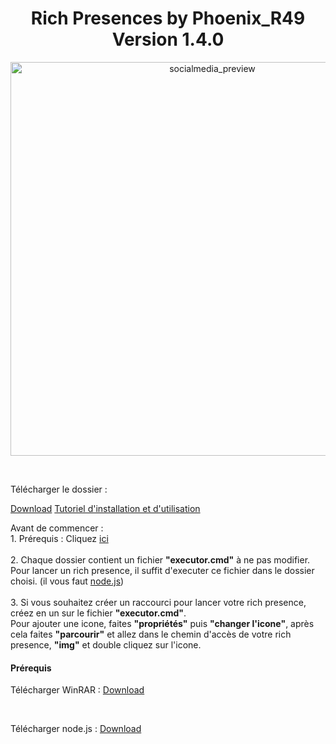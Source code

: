 <div align="center">
    <p>
        <h1>Rich Presences by Phoenix_R49 Version 1.4.0</h1>
        <img src="https://repository-images.githubusercontent.com/469362827/dde82894-44d0-4ada-8d35-912387b0d52f" alt="socialmedia_preview" width="630px">
    </p><br>
</div>
<div>
    <p>Télécharger le dossier : </p><a href="https://cdn.discordapp.com/attachments/946416718580948993/952609985307762798/Rich_Presences_-_Phoenix_R49.rar">Download</a>
    <a href="https://rr1---sn-4g5ednde.c.drive.google.com/videoplayback?expire=1647196861&ei=fQIuYujBPJ-O2LYP2fOx-Ac&ip=2a01:e0a:aca:960:7828:99df:b16e:9cef&cp=QVRJWUJfVVhUQlhPOkhTUGVEZUdhTnM0aTFxYjZ1bXpOMllyOUFnMlRzNXpBQUJTLUZUTWF3S3g&id=14c9d3669343a68f&itag=37&source=webdrive&requiressl=yes&ttl=transient&susc=dr&driveid=1WdBzySg4N-ZrGAPx1GGmyTMXXZlYDO-u&app=explorer&mime=video/mp4&vprv=1&prv=1&dur=55.054&lmt=1647182248767344&subapp=DRIVE_WEB_FILE_VIEWER&txp=0011224&sparams=expire,ei,ip,cp,id,itag,source,requiressl,ttl,susc,driveid,app,mime,vprv,prv,dur,lmt&sig=AOq0QJ8wRAIgCrllTamzNjOnsM2YX8jZOJqiZW2HtY7nXBVUMZC5-UgCIDzHcuqhjoQkeueTvS2MPbptQbl_UEIR_NYC0afC_8e9&cpn=I77OAm4SiEZtnhJq&c=WEB_EMBEDDED_PLAYER&cver=1.20220309.01.01&redirect_counter=1&cm2rm=sn-25gdl7e&fexp=24162928&req_id=239ef0f5b152a3ee&cms_redirect=yes&cmsv=e&mh=mV&mm=34&mn=sn-4g5ednde&ms=ltu&mt=1647182444&mv=m&mvi=1&pl=47&lsparams=mh,mm,mn,ms,mv,mvi,pl&lsig=AG3C_xAwRQIhAIeAQUOYn8fdHVfWH09rNAWBkfHIM-bD0jdIerDiK4FTAiB8Cz-a5HnrITOCzbYZ8ovu0NxZQGCRibUw7lv0UkInwg%3D%3D" target="_blank">Tutoriel d'installation et d'utilisation</a>
    <p>
        Avant de commencer : <br>
        1. Prérequis : Cliquez <a href="(https://github.com/phoenixr49/Rich-Presences/blob/main/README.md#pr%C3%A9requis-)">ici</a><br><br>
        2. Chaque dossier contient un fichier <b>"executor.cmd"</b> à ne pas modifier.<br>
        Pour lancer un rich presence, il suffit d'executer ce fichier dans le dossier choisi. (il vous faut <a href="https://nodejs.org/" target="_blank">node.js</a>)<br><br>
        3. Si vous souhaitez créer un raccourci pour lancer votre rich presence, créez en un sur le fichier <b>"executor.cmd"</b>.<br>
        Pour ajouter une icone, faites <b>"propriétés"</b> puis <b>"changer l'icone"</b>, après cela faites <b>"parcourir"</b> et allez dans le chemin d'accès de votre rich presence, <b>"img"</b> et double cliquez sur l'icone.
    </p>
</div>

<div id="prérequis">
    <h4>Prérequis</h4>
    <p>Télécharger WinRAR : <a href="https://www.win-rar.com/predownload.html?&L=10">Download</a></p><br>
    <p>Télécharger node.js : <a href="https://nodejs.org/">Download</a></p><br>
</div>
